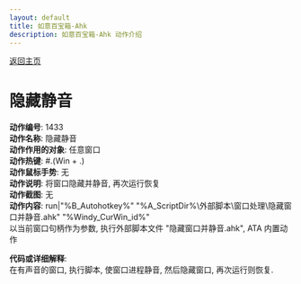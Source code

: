 ```yaml
---
layout: default
title: 如意百宝箱-Ahk
description: 如意百宝箱-Ahk 动作介绍
---
```

<link rel="stylesheet" href="../actions/css/atom-one-light.min.css">
<script src="../actions/js/highlight.min.js"></script>
<script>hljs.highlightAll();</script>

[返回主页](../index.md)

# [](#header-2) 隐藏静音

**动作编号**: 1433  
**动作名称**: 隐藏静音  
**动作作用的对象**: 任意窗口  
**动作热键**: #.(Win + .)  
**动作鼠标手势**: 无  
**动作说明**: 将窗口隐藏并静音, 再次运行恢复  
**动作截图**: 无  
**动作内容**: run|"%B_Autohotkey%" "%A_ScriptDir%\外部脚本\窗口处理\隐藏窗口并静音.ahk" "%Windy_CurWin_id%"  
以当前窗口句柄作为参数, 执行外部脚本文件 "隐藏窗口并静音.ahk", ATA 内置动作  

**代码或详细解释**:  
在有声音的窗口, 执行脚本, 使窗口进程静音, 然后隐藏窗口, 再次运行则恢复.  